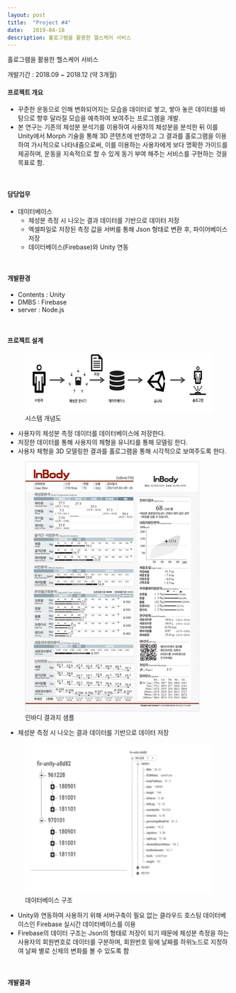 ```yaml
---
layout: post
title:  "Project #4"
date:   2019-04-18
description: 홀로그램을 활용한 헬스케어 서비스
---
```


<p class="intro">홀로그램을 활용한 헬스케어 서비스</p>
개발기간 : 2018.09 ~ 2018.12 (약 3개월)

#### 프로젝트 개요

* 꾸준한 운동으로 인해 변화되어지는 모습을 데이터로 쌓고, 쌓아 놓은 데이터를 바탕으로 향후 달라질 모습을 예측하여 보여주는 프로그램을 개발.
* 본 연구는 기존의 체성분 분석기를 이용하여 사용자의 체성분을 분석한 뒤 이를 Unity에서 Morph 기술을 통해 3D 콘텐츠에 반영하고 그 결과를 홀로그램을 이용하여 가시적으로 나타내줌으로써, 이를 이용하는 사용자에게 보다 명확한 가이드를 제공하며, 운동을 지속적으로 할 수 있게 동기 부여 해주는 서비스를 구현하는 것을 목표로 함.
<br/>

#### 담당업무

* 데이터베이스
    * 체성분 측정 시 나오는 결과 데이터를 기반으로 데이터 저장
    * 엑셀파일로 저장된 측정 값을 서버를 통해 Json 형태로 변환 후, 파이어베이스 저장
    * 데이터베이스(Firebase)와 Unity 연동

<br/>

#### 개발환경

* Contents : Unity
* DMBS : Firebase
* server : Node.js
<br/>

#### 프로젝트 설계

<figure>
    <img src="/assets/img/urp개념.jpg" alt=""/>
    <figcaption>시스템 개념도</figcaption>
</figure>

* 사용자의 ­체성분 측정 데이터를 데이터베이스에 저장한다.
* 저장한 데이터를 통해 사용자의 체형을 유니티를 통해 모델링 한다.
* 사용자 체형을 3D 모델링한 결과를 홀로그램을 통해 시각적으로 보여주도록 한다.

<figure>
    <img src="/assets/img/인바디.jpg" alt=""/>
    <figcaption>인바디 결과지 샘플</figcaption>
</figure>

* ­체성분 측정 시 나오는 결과 데이터를 기반으로 데이터 저장

<figure>
    <img src="/assets/img/json.jpg" alt=""/>
    <figcaption>데이터베이스 구조</figcaption>
</figure>

* ­Unity와 연동하여 사용하기 위해 서버구축이 필요 없는 클라우드 호스팅 데이터베이스인 Firebase 실시간 데이터베이스를 이용
* Firebase의 데이터 구조는 Json의 형태로 저장이 되기 때문에 체성분 측정을 하는 사용자의 회원번호로 데이터를 구분하며, 회원번호 밑에 날짜를 하위노드로 지정하여 날짜 별로 신체의 변화를 볼 수 있도록 함


<br/>

#### 개발결과 
<br/>



<br/>


